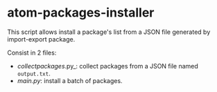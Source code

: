 atom-packages-installer
=======================

This script allows install a package's list from a JSON file generated by import-export package.

Consist in 2 files:

- _collectpackages_.py_: collect packages from a JSON file named `output.txt`.
- _main.py_: install a batch of packages.
